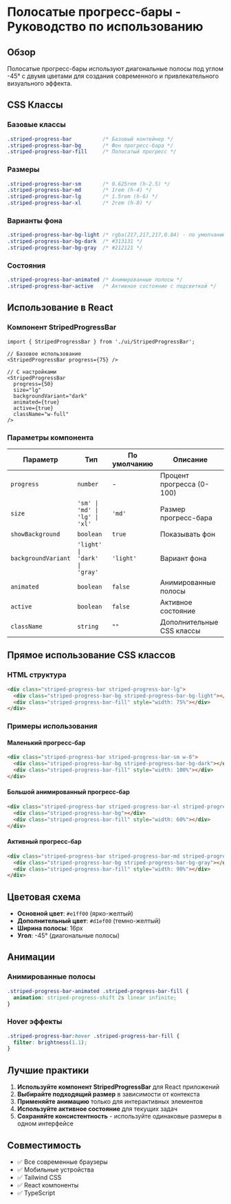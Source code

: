 # Полосатые прогресс-бары - Руководство по использованию

## Обзор

Полосатые прогресс-бары используют диагональные полосы под углом -45° с двумя цветами для создания современного и привлекательного визуального эффекта.

## CSS Классы

### Базовые классы

```css
.striped-progress-bar          /* Базовый контейнер */
.striped-progress-bar-bg       /* Фон прогресс-бара */
.striped-progress-bar-fill     /* Полосатый прогресс */
```

### Размеры

```css
.striped-progress-bar-sm       /* 0.625rem (h-2.5) */
.striped-progress-bar-md       /* 1rem (h-4) */
.striped-progress-bar-lg       /* 1.5rem (h-6) */
.striped-progress-bar-xl       /* 2rem (h-8) */
```

### Варианты фона

```css
.striped-progress-bar-bg-light /* rgba(217,217,217,0.04) - по умолчанию */
.striped-progress-bar-bg-dark  /* #313131 */
.striped-progress-bar-bg-gray  /* #212121 */
```

### Состояния

```css
.striped-progress-bar-animated /* Анимированные полосы */
.striped-progress-bar-active   /* Активное состояние с подсветкой */
```

## Использование в React

### Компонент StripedProgressBar

```tsx
import { StripedProgressBar } from './ui/StripedProgressBar';

// Базовое использование
<StripedProgressBar progress={75} />

// С настройками
<StripedProgressBar 
  progress={50}
  size="lg"
  backgroundVariant="dark"
  animated={true}
  active={true}
  className="w-full"
/>
```

### Параметры компонента

| Параметр | Тип | По умолчанию | Описание |
|----------|-----|--------------|----------|
| `progress` | `number` | - | Процент прогресса (0-100) |
| `size` | `'sm' \| 'md' \| 'lg' \| 'xl'` | `'md'` | Размер прогресс-бара |
| `showBackground` | `boolean` | `true` | Показывать фон |
| `backgroundVariant` | `'light' \| 'dark' \| 'gray'` | `'light'` | Вариант фона |
| `animated` | `boolean` | `false` | Анимированные полосы |
| `active` | `boolean` | `false` | Активное состояние |
| `className` | `string` | `""` | Дополнительные CSS классы |

## Прямое использование CSS классов

### HTML структура

```html
<div class="striped-progress-bar striped-progress-bar-lg">
  <div class="striped-progress-bar-bg striped-progress-bar-bg-light"></div>
  <div class="striped-progress-bar-fill" style="width: 75%"></div>
</div>
```

### Примеры использования

#### Маленький прогресс-бар
```html
<div class="striped-progress-bar striped-progress-bar-sm w-8">
  <div class="striped-progress-bar-bg striped-progress-bar-bg-dark"></div>
  <div class="striped-progress-bar-fill" style="width: 100%"></div>
</div>
```

#### Большой анимированный прогресс-бар
```html
<div class="striped-progress-bar striped-progress-bar-xl striped-progress-bar-animated w-full">
  <div class="striped-progress-bar-bg"></div>
  <div class="striped-progress-bar-fill" style="width: 60%"></div>
</div>
```

#### Активный прогресс-бар
```html
<div class="striped-progress-bar striped-progress-bar-md striped-progress-bar-active w-full">
  <div class="striped-progress-bar-bg striped-progress-bar-bg-gray"></div>
  <div class="striped-progress-bar-fill" style="width: 90%"></div>
</div>
```

## Цветовая схема

- **Основной цвет**: `#e1ff00` (ярко-желтый)
- **Дополнительный цвет**: `#d1ef00` (темно-желтый)
- **Ширина полосы**: 16px
- **Угол**: -45° (диагональные полосы)

## Анимации

### Анимированные полосы
```css
.striped-progress-bar-animated .striped-progress-bar-fill {
  animation: striped-progress-shift 2s linear infinite;
}
```

### Hover эффекты
```css
.striped-progress-bar:hover .striped-progress-bar-fill {
  filter: brightness(1.1);
}
```

## Лучшие практики

1. **Используйте компонент StripedProgressBar** для React приложений
2. **Выбирайте подходящий размер** в зависимости от контекста
3. **Применяйте анимацию** только для интерактивных элементов
4. **Используйте активное состояние** для текущих задач
5. **Сохраняйте консистентность** - используйте одинаковые размеры в одном интерфейсе

## Совместимость

- ✅ Все современные браузеры
- ✅ Мобильные устройства
- ✅ Tailwind CSS
- ✅ React компоненты
- ✅ TypeScript
